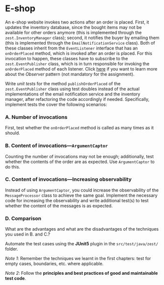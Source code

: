 # E-shop
An e-shop website invokes two actions after an order is placed. First, it updates the inventory database, since the
bought items may not be available for other orders anymore (this is implemented through the `zest.InventoryManager` class);
second, it notifies the buyer by emailing them (this is implemented through the `EmailNotificationService` class).
Both of these classes inherit from the `EventListener` interface that has an `onOrderPlaced` method, which is invoked after an order is placed. For this invocation to happen, these classes have to subscribe to the `zest.EventPublisher` class, which is in turn responsible for invoking the `onOrderPlaced` method of each listener.
Click [here](https://en.wikipedia.org/wiki/Observer_pattern) if you want to learn more about the *Observer* pattern (not mandatory for the assignment).

Write *unit tests* for the method `publishOrderPlaced` of the `zest.EventPublisher` class using test doubles instead of the actual implementations of the email notification service and the inventory manager, after refactoring the code accordingly if needed.
Specifically, implement tests the cover the following scenarios:

### A. Number of invocations
First, test whether the `onOrderPlaced` method is called as many times as it should.

### B. Content of invocations—`ArgumentCaptor`
Counting the number of invocations may not be enough; additionally, test whether the contents of the order are as expected. Use `ArgumentCaptor` to do this.

### C. Content of invocations—Increasing observability
Instead of using `ArgumentCaptor`, you could increase the observability of the `MessageProcessor` class to achieve the same goal.
Implement the necessary code for increasing the observability and write additional test(s) to test whether the content of the messages is as expected.

### D. Comparison
What are the advantages and what are the disadvantages of the techniques you used in B. and C.?

Automate the test cases using the **JUnit5** plugin in the `src/test/java/zest/` folder.

*Note 1*: Remember the techniques we learnt in the first chapters: test for empty cases, boundaries, etc. where applicable.

*Note 2*: Follow the **principles and best practices of good and maintainable test code**.

